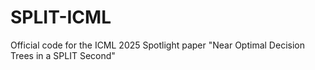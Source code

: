 # SPLIT-ICML
Official code for the ICML 2025 Spotlight paper "Near Optimal Decision Trees in a SPLIT Second" 
